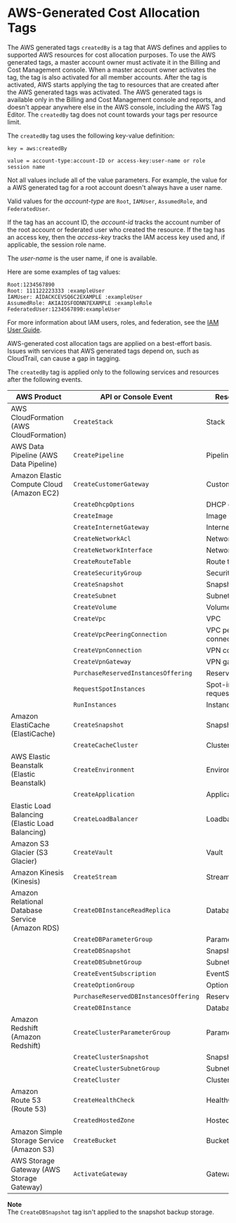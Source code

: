 # AWS\-Generated Cost Allocation Tags<a name="aws-tags"></a>

The AWS generated tags `createdBy` is a tag that AWS defines and applies to supported AWS resources for cost allocation purposes\. To use the AWS generated tags, a master account owner must activate it in the Billing and Cost Management console\. When a master account owner activates the tag, the tag is also activated for all member accounts\. After the tag is activated, AWS starts applying the tag to resources that are created after the AWS generated tags was activated\.  The AWS generated tags is available only in the Billing and Cost Management console and reports, and doesn't appear anywhere else in the AWS console, including the AWS Tag Editor\. The `createdBy` tag does not count towards your tags per resource limit\.

The `createdBy` tag uses the following key\-value definition:

```
key = aws:createdBy
```

```
value = account-type:account-ID or access-key:user-name or role session name
```

Not all values include all of the value parameters\. For example, the value for a AWS generated tag for a root account doesn't always have a user name\.

Valid values for the *account\-type* are `Root`, `IAMUser`, `AssumedRole`, and `FederatedUser`\.

If the tag has an account ID, the *account\-id* tracks the account number of the root account or federated user who created the resource\. If the tag has an access key, then the *access\-key* tracks the IAM access key used and, if applicable, the session role name\.

The *user\-name* is the user name, if one is available\.

Here are some examples of tag values:

```
Root:1234567890
Root: 111122223333 :exampleUser
IAMUser: AIDACKCEVSQ6C2EXAMPLE :exampleUser
AssumedRole: AKIAIOSFODNN7EXAMPLE :exampleRole
FederatedUser:1234567890:exampleUser
```

For more information about IAM users, roles, and federation, see the [IAM User Guide](https://docs.aws.amazon.com/IAM/latest/UserGuide/)\.

AWS\-generated cost allocation tags are applied on a best\-effort basis\. Issues with services that AWS generated tags depend on, such as CloudTrail, can cause a gap in tagging\. 

The `createdBy` tag is applied only to the following services and resources after the following events\.


| AWS Product | API or Console Event | Resource Type | 
| --- | --- | --- | 
| AWS CloudFormation \(AWS CloudFormation\) |  `CreateStack`  |  Stack  | 
| AWS Data Pipeline \(AWS Data Pipeline\) |  `CreatePipeline`  |  Pipeline  | 
| Amazon Elastic Compute Cloud \(Amazon EC2\) |  `CreateCustomerGateway`  |  Customer gateway  | 
|   |  `CreateDhcpOptions`  |  DHCP options  | 
|   |  `CreateImage`  |  Image  | 
|   |  `CreateInternetGateway`  |  Internet gateway  | 
|   |  `CreateNetworkAcl`  |  Network ACL  | 
|   |  `CreateNetworkInterface`  |  Network interface  | 
|   |  `CreateRouteTable`  |  Route table  | 
|   |  `CreateSecurityGroup`  |  Security group  | 
|   |  `CreateSnapshot`  |  Snapshot  | 
|   |  `CreateSubnet`  |  Subnet  | 
|   |  `CreateVolume`  |  Volume  | 
|   |  `CreateVpc`  |  VPC  | 
|   |  `CreateVpcPeeringConnection`  |  VPC peering connection  | 
|   |  `CreateVpnConnection`  |  VPN connection  | 
|   |  `CreateVpnGateway`  |  VPN gateway  | 
|   |  `PurchaseReservedInstancesOffering`  |  Reserved\-instance  | 
|   |  `RequestSpotInstances`  |  Spot\-instance\-request  | 
|   |  `RunInstances`  |  Instance  | 
| Amazon ElastiCache \(ElastiCache\) |  `CreateSnapshot`  |  Snapshot  | 
|   |  `CreateCacheCluster`  |  Cluster  | 
| AWS Elastic Beanstalk \(Elastic Beanstalk\) |  `CreateEnvironment`  |  Environment  | 
|   |  `CreateApplication`  |  Application  | 
| Elastic Load Balancing \(Elastic Load Balancing\) |  `CreateLoadBalancer`  |  Loadbalancer  | 
| Amazon S3 Glacier \(S3 Glacier\) |  `CreateVault`  |  Vault  | 
| Amazon Kinesis \(Kinesis\) |  `CreateStream`  |  Stream  | 
| Amazon Relational Database Service \(Amazon RDS\) |  `CreateDBInstanceReadReplica`  |  Database  | 
|   |  `CreateDBParameterGroup`  |  ParameterGroup  | 
|   |  `CreateDBSnapshot`  |  Snapshot  | 
|   |  `CreateDBSubnetGroup`  |  SubnetGroup  | 
|   |  `CreateEventSubscription`  |  EventSubscription  | 
|   |  `CreateOptionGroup`  |  OptionGroup  | 
|   |  `PurchaseReservedDBInstancesOffering`  |  ReservedDBInstance  | 
|   |  `CreateDBInstance`  |  Database  | 
| Amazon Redshift \(Amazon Redshift\) |  `CreateClusterParameterGroup`  |  ParameterGroup  | 
|   |  `CreateClusterSnapshot`  |  Snapshot  | 
|   |  `CreateClusterSubnetGroup`  |  SubnetGroup  | 
|   |  `CreateCluster`  |  Cluster  | 
| Amazon Route 53 \(Route 53\) |  `CreateHealthCheck`  |  HealthCheck  | 
|   |  `CreatedHostedZone`  |  HostedZone  | 
| Amazon Simple Storage Service \(Amazon S3\) |  `CreateBucket`  |  Bucket  | 
| AWS Storage Gateway \(AWS Storage Gateway\) |  `ActivateGateway`  |  Gateway  | 

**Note**  
The `CreateDBSnapshot` tag isn't applied to the snapshot backup storage\.